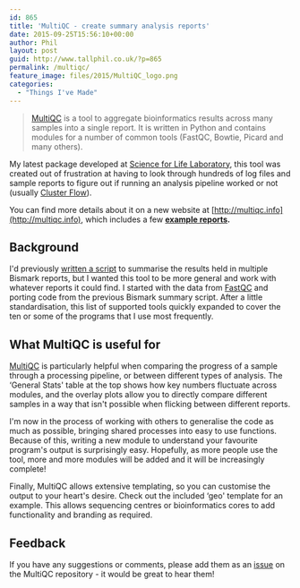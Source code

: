 ```yaml
---
id: 865
title: 'MultiQC - create summary analysis reports'
date: 2015-09-25T15:56:10+00:00
author: Phil
layout: post
guid: http://www.tallphil.co.uk/?p=865
permalink: /multiqc/
feature_image: files/2015/MultiQC_logo.png
categories:
  - "Things I've Made"
---
```

> [MultiQC](https://github.com/ewels/MultiQC) is a tool to aggregate bioinformatics results across many samples into a single report. It is written in Python and contains modules for a number of common tools (FastQC, Bowtie, Picard and many others).

My latest package developed at [Science for Life Laboratory](http://www.scilifelab.se/facilities/genomics-applications/), this tool was created out of frustration at having to look through hundreds of log files and sample reports to figure out if running an analysis pipeline worked or not (usually [Cluster Flow](http://clusterflow.io/)).

You can find more details about it on a new website at [http://multiqc.info](http://multiqc.info), which includes a few **[example reports](http://multiqc.info/#examples).**

## Background

I'd previously [written a script](https://github.com/ewels/ngi_visualizations/tree/master/stand_alone/bismark_summary) to summarise the results held in multiple Bismark reports, but I wanted this tool to be more general and work with whatever reports it could find. I started with the data from [FastQC](http://www.bioinformatics.babraham.ac.uk/projects/fastqc/) and porting code from the previous Bismark summary script. After a little standardisation, this list of supported tools quickly expanded to cover the ten or some of the programs that I use most frequently.

## What MultiQC is useful for

[MultiQC](https://github.com/ewels/MultiQC) is particularly helpful when comparing the progress of a sample through a processing pipeline, or between different types of analysis. The &#8216;General Stats' table at the top shows how key numbers fluctuate across modules, and the overlay plots allow you to directly compare different samples in a way that isn't possible when flicking between different reports.

I'm now in the process of working with others to generalise the code as much as possible, bringing shared processes into easy to use functions. Because of this, writing a new module to understand your favourite program's output is surprisingly easy. Hopefully, as more people use the tool, more and more modules will be added and it will be increasingly complete!

Finally, MultiQC allows extensive templating, so you can customise the output to your heart's desire. Check out the included &#8216;geo' template for an example. This allows sequencing centres or bioinformatics cores to add functionality and branding as required.

## Feedback

If you have any suggestions or comments, please add them as an [issue](https://github.com/ewels/MultiQC/issues) on the MultiQC repository - it would be great to hear them!